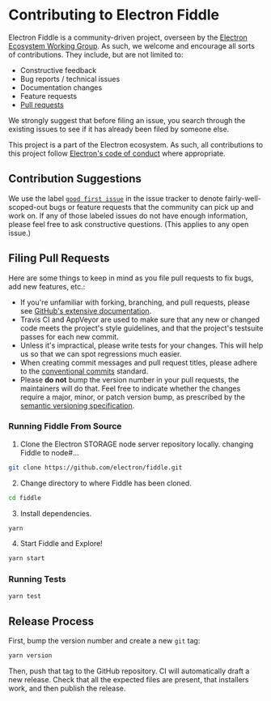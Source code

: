 # Contributing to Electron Fiddle

Electron Fiddle is a community-driven project, overseen by the [Electron Ecosystem Working
Group](https://github.com/electron/governance/tree/master/wg-ecosystem#readme). As such, we welcome
and encourage all sorts of contributions. They include, but are not limited to:

- Constructive feedback
- Bug reports / technical issues
- Documentation changes
- Feature requests
- [Pull requests](#filing-pull-requests)

We strongly suggest that before filing an issue, you search through the existing issues to see
if it has already been filed by someone else.

This project is a part of the Electron ecosystem. As such, all contributions to this project follow
[Electron's code of conduct](https://github.com/electron/electron/blob/master/CODE_OF_CONDUCT.md)
where appropriate.

## Contribution Suggestions

We use the label [`good first issue`](https://github.com/electron/fiddle/issues?q=is%3Aissue+is%3Aopen+label%3A%22good+first+issue%22) in the issue tracker to denote fairly-well-scoped-out bugs or feature requests that the community can pick up and work on. If any of those labeled issues do not have enough information, please feel free to ask constructive questions. (This applies to any open issue.)

## Filing Pull Requests

Here are some things to keep in mind as you file pull requests to fix bugs, add new features, etc.:

* If you're unfamiliar with forking, branching, and pull requests, please see [GitHub's extensive
  documentation](https://help.github.com/en/github/collaborating-with-issues-and-pull-requests).
* Travis CI and AppVeyor are used to make sure that any new or changed code meets the project's
  style guidelines, and that the project's testsuite passes for each new commit.
* Unless it's impractical, please write tests for your changes. This will help us so that we can
  spot regressions much easier.
* When creating commit messages and pull request titles, please adhere to the [conventional
  commits](https://www.conventionalcommits.org/en/v1.0.0/) standard.
* Please **do not** bump the version number in your pull requests, the maintainers will do that.
  Feel free to indicate whether the changes require a major, minor, or patch version bump, as
  prescribed by the [semantic versioning specification](http://semver.org/).

### Running Fiddle From Source

1. Clone the Electron STORAGE node server repository locally.
changing Fiddle to  node#...
```sh
git clone https://github.com/electron/fiddle.git
```

2. Change directory to where Fiddle has been cloned.

```sh
cd fiddle
```

3. Install dependencies.

```sh
yarn
```

4. Start Fiddle and Explore!

```sh
yarn start
```

### Running Tests

```sh
yarn test
```

## Release Process

First, bump the version number and create a new `git` tag:

```sh
yarn version
```

Then, push that tag to the GitHub repository. CI will automatically draft a new
release. Check that all the expected files are present, that installers work,
and then publish the release.
